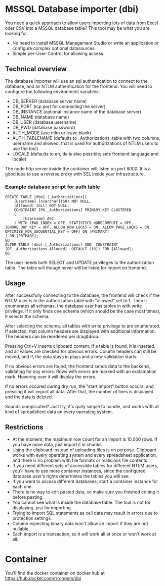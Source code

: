 # MSSQL Database importer (dbi)
You need a quick approach to allow users importing lots of data from Excel oder CSV into a MSSQL database table? This tool may be what you are looking for.
- No need to install MSSQL Management Studio or write an application or configure complex optional datasources.
- Simple per-User-Control for allowing access.

## Technical overview
The database importer will use an sql authentication to connect to the database, and an NTLM authentication for the frontend. You will need to configure the following environment variables:
- DB_SERVER (database server name)
- DB_PORT (tcp port for connecting the server)
- DB_INSTANCE (optional instance name of the database server)
- DB_NAME (database name)
- DB_USER (database username)
- DB_PWD (database password)
- AUTH_MODE (use ntlm or leave blank)
- AUTH_TABLENAME (defaults to _Authorizations, table with two columns, username and allowed, that is used for authorizations of NTLM users to use the tool)
- LOCALE (defaults to en, de is also possible; sets frontend language and locale)

The node http server inside the container will listen on port 8000. It is a good idea to use a reverse proxy with SSL inside your infrastructure.

### Example database script for auth table
    CREATE TABLE [dbo].[_Authorizations](
	    [Username] [nvarchar](50) NOT NULL,
	    [Allowed] [bit] NOT NULL,
        CONSTRAINT [PK__Authorizations] PRIMARY KEY CLUSTERED 
        (
            [Username] ASC
        ) WITH (PAD_INDEX = OFF, STATISTICS_NORECOMPUTE = OFF, IGNORE_DUP_KEY = OFF, ALLOW_ROW_LOCKS = ON, ALLOW_PAGE_LOCKS = ON, OPTIMIZE_FOR_SEQUENTIAL_KEY = OFF) ON [PRIMARY]
    ) ON [PRIMARY];
    GO
    ALTER TABLE [dbo].[_Authorizations] ADD  CONSTRAINT [DF__Authorizations_Allowed]  DEFAULT ((0)) FOR [Allowed];
    GO

The user needs both SELECT and UPDATE privileges to the authorization table. The table will though never will be listed for import on frontend.

## Usage
After successfully connecting to the database, the frontend will check if the NTLM user is in the authorization table with "allowed" set to 1. Then it enumerates all schemas, the database user has tables in with write privilege. If it only finds one schema (which should be the case most times), it selects the schema.

After selecting the schema, all tables with write privilege to are enumerated. If selected, that column headers are displayed with additional information. The headers can be reordered per drag&drop.

Pressing Ctrl+V inserts clipboard content. If a table is found, it is inserted, and all values are checked for obvious errors. Column headers can still be moved, and if, the data stays in plays and a new validation starts.

If no obvious errors are found, the frontend sends data to the backend, validating for any errors. Rows with errors are marked with an exclamation mark. Hovering over it will display the errors.

If no errors occured during dry run, the "start import" button occurs, and pressing it will import all data. After that, the number of lines is displayed and the data is deleted.

Sounds complicated? Just try, it's quity simple to handle, and works with all kind of spreadsheet data on every operating system.

## Restrictions
- At the moment, the maximum row count for an import is 10,000 rows. If you have more data, just import it in chunks.
- Using the clipboard instead of uploading files is on purpose. Clipboard works with every operating system and every spreadsheet application, and there is no problem with file formats or malicious file contents.
- If you need different sets of accessible tables for different NTLM users, you'll have to use more container instances, since the configured database user's rights determines the tables you will see.
- If you want to access different databases, start a container instance for each one.
- There is no way to edit pasted data, so make sure you finished editing it before pasting.
- You cannot see what is inside the database table. The tool is not for displaying, just for importing.
- Trying to import SQL statements as cell data may result in errors due to protection settings.
- Column expecting binary data won't allow an import if they are not nullable.
- Each import is a transaction, so it will work all at once or won't work at all.

# Container
You'll find the docker container on docker hub at https://hub.docker.com/r/rongem/dbi
